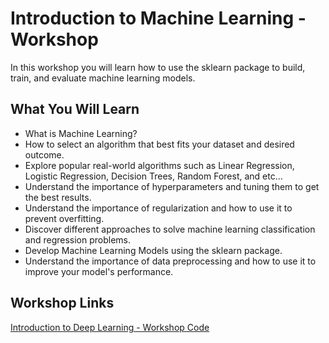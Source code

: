# Introduction to Machine Learning - Workshop
In this workshop you will learn how to use the sklearn package to build, train, and evaluate machine learning models.



## What You Will Learn
* What is Machine Learning?
* How to select an algorithm that best fits your dataset and desired outcome.
* Explore popular real-world algorithms such as Linear Regression, Logistic Regression, Decision Trees, Random Forest, and etc...
* Understand the importance of hyperparameters and tuning them to get the best results.
* Understand the importance of regularization and how to use it to prevent overfitting.
* Discover different approaches to solve machine learning classification and regression problems.
* Develop Machine Learning Models using the sklearn package.
* Understand the importance of data preprocessing and how to use it to improve your model's performance.




## Workshop Links

[Introduction to Deep Learning - Workshop Code](https://colab.research.google.com/github/TheAIDojo/Machine_Learning_Bootcamp/blob/main/Week%2003%20-%20Machine%20Learning%20Algorithms/1-%20Scikit_Learn.ipynb)

